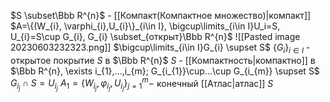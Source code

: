 $S \subset\Bbb R^{n}$ - [[Компакт(Компактное множество)|компакт]] 
$A=\{(W_{i}, \varphi_{i},U_{i}\}_{i\in I}, \bigcup\limits_{i\in I}U_i=S, U_{i}=S\cup G_{i}, G_{i} \subset_{открыт}\Bbb R^{n}$
![[Pasted image 20230603232323.png]]
$\bigcup\limits_{i\in I}G_{i} \supset S$
$\{G_{i}\}_{i\in I}$ - открытое покрытие $S$ в $\Bbb R^{n}$
$S$ - [[Компактность|компактно]] в $\Bbb R^{n}, \exists i_{1},...,i_{m}; G_{i_{1}}\cup...\cup G_{i_{m}} \supset S$
$G_{i_{j}} \cap S=U_{i_{j}}$
$A_{1}=\{W_{i_{j}},\varphi_{i_{j}},U_{i_{j}}\}_{j=1}^{m}-$ конечный [[Атлас|атлас]] $S$